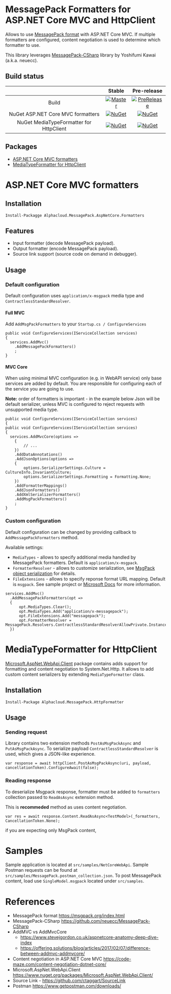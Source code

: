 # MessagePack Formatters for ASP.NET Core MVC and HttpClient

Allows to use [MessagePack format](http://msgpack.org/) with ASP.NET Core MVC. If multiple formatters are configured,
content negotiation is used to determine which formatter to use.

This library leverages [MessagePack-CSharp](https://github.com/neuecc/MessagePack-CSharp) library by Yoshifumi Kawai (a.k.a. neuecc).

## Build status

||Stable|Pre-release|
|:--:|:--:|:--:|
| Build                                   | [![Master](https://ci.appveyor.com/api/projects/status/jvcg5663lannifb9/branch/master?svg=true)](https://ci.appveyor.com/project/shatl/messagepack/branch/master) | [![PreRelease](https://ci.appveyor.com/api/projects/status/jvcg5663lannifb9?svg=true)](https://ci.appveyor.com/project/shatl/messagepack)
| NuGet ASP.NET Core MVC formatters       | [![NuGet](https://img.shields.io/nuget/v/Alphacloud.MessagePack.AspNetCore.Formatters.svg)](Release) | [![NuGet](https://img.shields.io/nuget/vpre/Alphacloud.MessagePack.AspNetCore.Formatters.svg)](PreRelease)|
| NuGet MediaTypeFormatter for HttpClient | [![NuGet](https://img.shields.io/nuget/v/Alphacloud.MessagePack.HttpFormatter.svg)](Release) | [![NuGet](https://img.shields.io/nuget/vpre/Alphacloud.MessagePack.HttpFormatter.svg)](PreRelease)|


## Packages
* [ASP.NET Core MVC formatters](#aspnet-core-mvc-formatters)
* [MediaTypeFormatter for HttpClient](#mediatypeformatter-for-httpclient)


# ASP.NET Core MVC formatters

## Installation

```
Install-Packagge Alphacloud.MessagePack.AspNetCore.Formatters
```


## Features

* Input formatter (decode MessagePack payload).
* Output formatter (encode MessagePack payload).
* Source link support (source code on demand in debugger).


## Usage

### Default configuration

Default configuration uses `application/x-msgpack` media type and `ContractlessStandardResolver`.

#### Full MVC

Add `AddMsgPackFormatters` to your `Startup.cs / ConfigureServices`
```
public void ConfigureServices(IServiceCollection services)
{
  services.AddMvc()
    .AddMessagePackFormatters()
    ;
}
```

#### MVC Core

When using minimal MVC configuration (e.g. in WebAPI service) only base services are added by default.
You are responsible for configuring each of the service you are going to use.

**Note:** order of formatters is important - in the example below Json will be default serializer,
unless MVC is configured to reject requests with unsupported media type.

```
public void ConfigureServices(IServiceCollection services)
{
public void ConfigureServices(IServiceCollection services)
{
  services.AddMvcCore(options =>
    {
        // ...
    })
    .AddDataAnnotations()
    .AddJsonOptions(options =>
    {
        options.SerializerSettings.Culture = CultureInfo.InvariantCulture;
        options.SerializerSettings.Formatting = Formatting.None;
    })
    .AddFormatterMappings()
    .AddJsonFormatters()
    .AddXmlSerializerFormatters()
    .AddMsgPackFormatters()
    ;
}
```

### Custom configuration

Default configuration can be changed by providing callback to `AddMessagePackFormatters` method.

Available settings:
* `MediaTypes` - allows to specify additional media handled by MessagePack formatters. Default is `application/x-msgpack`.
* `FormatterResolver` - allows to customize serialization, see [MsgPack object serialization](https://github.com/neuecc/MessagePack-CSharp/blob/master/README.md#object-serialization) for details.
* `FileExtensions` - allows to specify reponse format URL mapping. Default is `msgpack`. See sample project or
[Microsoft Docs](https://docs.microsoft.com/en-us/aspnet/core/web-api/advanced/formatting?view=aspnetcore-2.2#response-format-url-mappings) for more information.

```
services.AddMvc()
  .AddMessagePackFormatters(opt =>
  {
      opt.MediaTypes.Clear();
      opt.MediaTypes.Add("application/x-messagepack");
      opt.FileExtensions.Add("messagepack");
      opt.FormatterResolver = MessagePack.Resolvers.ContractlessStandardResolverAllowPrivate.Instance;
  })

```


# MediaTypeFormatter for HttpClient

[Microsoft.AspNet.WebApi.Client](https://www.nuget.org/packages/Microsoft.AspNet.WebApi.Client/) package contains adds support for formatting and content negotiation to System.Net.Http. 
It allows to add custom content serializers by extending `MediaTypeFormatter` class.


## Installation
```
Install-Package Alphacloud.MessagePack.HttpFormatter
```

## Usage

### Sending request

Library contains two extension methods `PostAsMsgPackAsync` and `PutAsMsgPackAsync`. To serialize payload `ContractlessStandardResolver` is used, which gives a JSON-like experience.

```
var response = await httpClient.PostAsMsgPackAsync(uri, payload, cancellationToken).ConfigureAwait(false);

```

### Reading response
To deserialize Msgpack response, formatter must be added to `formatters` collection passed to `ReadAsAsync` extension method.

This is **recommeded** method as uses content negotiation.
```
var res = await response.Content.ReadAsAsync<TestModel>(_formatters, CancellationToken.None);
```

if you are expecting only MsgPack content, 

# Samples

Sample application is located at `src/samples/NetCoreWebApi`.
Sample Postman requests can be found at `src/samples/MessagePack.postman_collection.json`. To post MessagePack content, load use `SingleModel.msgpack` located under `src/samples`.


# References

* MessagePack format https://msgpack.org/index.html
* MessagePack-CSharp https://github.com/neuecc/MessagePack-CSharp
* AddMVC vs AddMvcCore
  * https://www.stevejgordon.co.uk/aspnetcore-anatomy-deep-dive-index
  * https://offering.solutions/blog/articles/2017/02/07/difference-between-addmvc-addmvcore/
* Content negotiation in ASP.NET Core MVC https://code-maze.com/content-negotiation-dotnet-core/
* Microsoft.AspNet.WebApi.Client https://www.nuget.org/packages/Microsoft.AspNet.WebApi.Client/
* Source Link - https://github.com/ctaggart/SourceLink
* Postman https://www.getpostman.com/downloads/
 